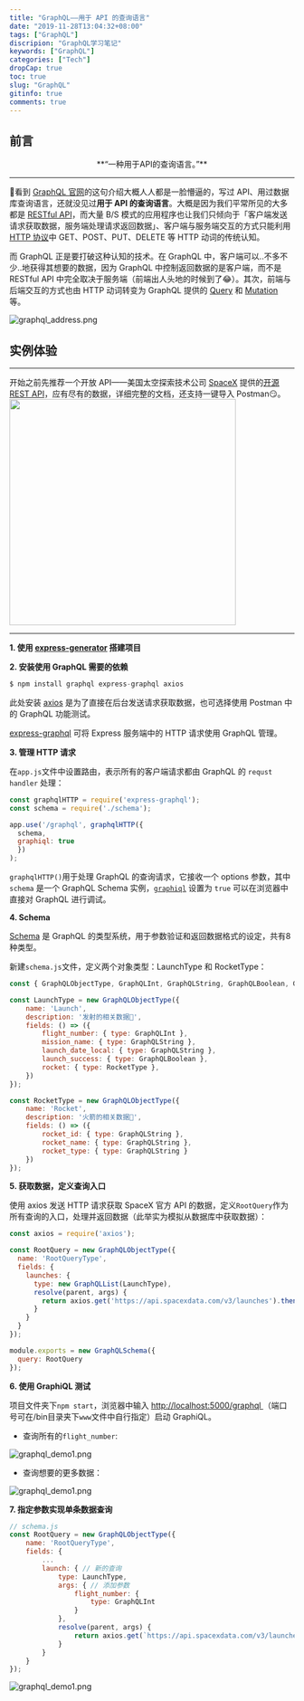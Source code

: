 ```yaml
---
title: "GraphQL——用于 API 的查询语言"
date: "2019-11-28T13:04:32+08:00"
tags: ["GraphQL"]
discripion: "GraphQL学习笔记"
keywords: ["GraphQL"]
categories: ["Tech"]
dropCap: true
toc: true
slug: "GraphQL"
gitinfo: true
comments: true
---
```


## 前言
<center>**“一种用于API的查询语言。”**</center>

---

🌚看到 [GraphQL 官网](https://graphql.cn/)的这句介绍大概人人都是一脸懵逼的，写过 API、用过数据库查询语言，还就没见过**用于 API 的查询语言**。大概是因为我们平常所见的大多都是 [RESTful API](http://www.ruanyifeng.com/blog/2011/09/restful.html)，而大量 B/S 模式的应用程序也让我们只倾向于「客户端发送请求获取数据，服务端处理请求返回数据」、客户端与服务端交互的方式只能利用 [HTTP 协议](https://zh.wikipedia.org/wiki/%E8%B6%85%E6%96%87%E6%9C%AC%E4%BC%A0%E8%BE%93%E5%8D%8F%E8%AE%AE#HTTP/2)中 GET、POST、PUT、DELETE 等 HTTP 动词的传统认知。

而 GraphQL 正是要打破这种认知的技术。在 GraphQL 中，客户端可以..不多不少..地获得其想要的数据，因为 GraphQL 中控制返回数据的是客户端，而不是 RESTful API 中完全取决于服务端（前端出人头地的时候到了😂）。其次，前端与后端交互的方式也由 HTTP 动词转变为 GraphQL 提供的 [Query](https://graphql.cn/learn/queries/) 和 [Mutation](https://graphql.cn/learn/queries/#mutations) 等。

![graphql_address.png](http://blog.xuezenghui.com/GraphQL/graphql_address.png "GraphQL 在应用中所处的位置")

## 实例体验

---

开始之前先推荐一个开放 API——美国太空探索技术公司 [SpaceX](https://www.spacex.com/) 提供的[开源 REST API](https://github.com/r-spacex/SpaceX-API)，应有尽有的数据，详细完整的文档，还支持一键导入 Postman😏。
<img src="http://blog.xuezenghui.com/GraphQL/spaceX.jpeg" width=400>

---

**1. 使用 [express-generator](http://www.expressjs.com.cn/starter/generator.html) 搭建项目**

**2. 安装使用 GraphQL 需要的依赖**

```s
$ npm install graphql express-graphql axios
```

此处安装 [axios](http://www.axios-js.com/) 是为了直接在后台发送请求获取数据，也可选择使用 Postman 中的 GraphQL 功能测试。

[express-graphql](https://github.com/graphql/express-graphql) 可将 Express 服务端中的 HTTP 请求使用 GraphQL 管理。


**3. 管理 HTTP 请求**

在`app.js`文件中设置路由，表示所有的客户端请求都由 GraphQL 的 `requst handler` 处理：

```js
const graphqlHTTP = require('express-graphql');
const schema = require('./schema');

app.use('/graphql', graphqlHTTP({
  schema,
  graphiql: true
  })
);
```

`graphqlHTTP()`用于处理 GraphQL 的查询请求，它接收一个 options 参数，其中 `schema` 是一个 GraphQL Schema 实例，[`graphiql`](https://github.com/graphql/graphiql) 设置为 `true` 可以在浏览器中直接对 GraphQL 进行调试。


**4. Schema**

[Schema](https://spec.graphql.cn/#sec-Type-System-) 是 GraphQL 的类型系统，用于参数验证和返回数据格式的设定，共有8种类型。

新建`schema.js`文件，定义两个对象类型：LaunchType 和 RocketType：

```js
const { GraphQLObjectType, GraphQLInt, GraphQLString, GraphQLBoolean, GraphQLList, GraphQLSchema } = require('graphql');

const LaunchType = new GraphQLObjectType({
    name: 'Launch',
    description: '发射的相关数据💨',
    fields: () => ({
        flight_number: { type: GraphQLInt },
        mission_name: { type: GraphQLString },
        launch_date_local: { type: GraphQLString },
        launch_success: { type: GraphQLBoolean },
        rocket: { type: RocketType },
    })
});

const RocketType = new GraphQLObjectType({
    name: 'Rocket',
    description: '火箭的相关数据🚀',
    fields: () => ({
        rocket_id: { type: GraphQLString },
        rocket_name: { type: GraphQLString },
        rocket_type: { type: GraphQLString }
    })
});
```

**5. 获取数据，定义查询入口**

使用 axios 发送 HTTP 请求获取 SpaceX 官方 API 的数据，定义`RootQuery`作为所有查询的入口，处理并返回数据（此举实为模拟从数据库中获取数据）：

```js
const axios = require('axios');

const RootQuery = new GraphQLObjectType({
  name: 'RootQueryType',
  fields: {
    launches: {
      type: new GraphQLList(LaunchType),
      resolve(parent, args) {
        return axios.get('https://api.spacexdata.com/v3/launches').then(res => res.data);
      }
    }
  }
});

module.exports = new GraphQLSchema({
  query: RootQuery
});
```

**6. 使用 GraphiQL 测试**

项目文件夹下`npm start`，浏览器中输入 [http://localhost:5000/graphql ](http://localhost:5000/graphql)（端口号可在/bin目录夹下`www`文件中自行指定）启动 GraphiQL。

- 查询所有的`flight_number`:

![graphql_demo1.png](http://blog.xuezenghui.com/GraphQL/graphql_demo1.png "查询结果")

- 查询想要的更多数据：

![graphql_demo1.png](http://blog.xuezenghui.com/GraphQL/graphql_demo2.png "查询结果")

**7. 指定参数实现单条数据查询**

```js
// schema.js
const RootQuery = new GraphQLObjectType({
    name: 'RootQueryType',
    fields: {
        ...
        launch: { // 新的查询
            type: LaunchType,
            args: { // 添加参数
                flight_number: {
                    type: GraphQLInt
                }
            },
            resolve(parent, args) {
                return axios.get(`https://api.spacexdata.com/v3/launches/${args.flight_number}`).then(res => res.data);
            }
        }
    }
});
```

![graphql_demo1.png](http://blog.xuezenghui.com/GraphQL/graphql_demo3.png "查询结果")
